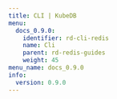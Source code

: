 ```yaml
---
title: CLI | KubeDB
menu:
  docs_0.9.0:
    identifier: rd-cli-redis
    name: Cli
    parent: rd-redis-guides
    weight: 45
menu_name: docs_0.9.0
info:
  version: 0.9.0
---
```


